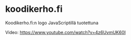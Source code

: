 koodikerho.fi
=============

Koodikerho.fi:n logo JavaScriptillä tuotettuna

Video: https://www.youtube.com/watch?v=4z6UvmUK60I
